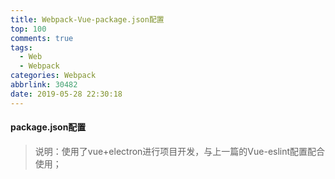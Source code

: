 ```yaml
---
title: Webpack-Vue-package.json配置
top: 100
comments: true
tags:
  - Web
  - Webpack
categories: Webpack
abbrlink: 30482
date: 2019-05-28 22:30:18
---
```

<!--![](https://source.unsplash.com/random/800x200)-->
<!--&emsp;-->

#### package.json配置

>说明：使用了vue+electron进行项目开发，与上一篇的Vue-eslint配置配合使用；

<!-- more -->

<script src="https://gist.github.com/BoWang816/4e09874298a7bd3bc4e13be464298c0e.js"></script>
